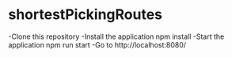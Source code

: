 # shortestPickingRoutes

-Clone this repository
-Install the application npm install
-Start the application npm run start
-Go to http://localhost:8080/
